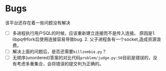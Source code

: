 # Bugs

该平台还存在着一些问题没有解决

- [ ] 多进程执行用户SQL的时候，应该重新建立连接而不是传入连接。
原因是1. libpq中fork后使用连接容易导致bug. 2. 父子进程各有一个socket,造成资源浪费。
- [ ] 解决上面的问题后，是否还需要`killzombie.py`？
- [ ] 无顺序(unordered)答案的对比代码`problem/judge.py:50`目前是错误的，没有考虑多重集合，会将错误的提交判为正确的。
